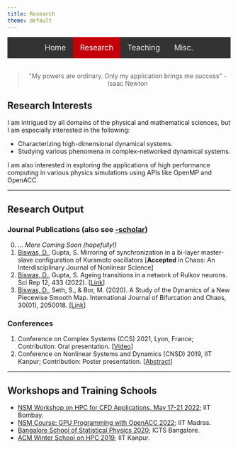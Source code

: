 ```yaml
---
title: Research
theme: default
---
```


<style>
    
/* Add a black background color to the top navigation */
.topnav {
  background-color: #333;
  overflow: hidden;
  display:flex;
  justify-content:center;
}

/* Style the links inside the navigation bar */
.topnav a {
  float: left;
  color: #f2f2f2;
  text-align: center;
  padding: 14px 16px;
  text-decoration: none;
  font-size: 17px;
}

/* Change the color of links on hover */
.topnav a:hover {
  background-color: #ddd;
  color: black;
}

/* Add a color to the active/current link */
.topnav a.active {
  background-color: #c4000a;
  color: white;
}
</style>
<div class="topnav">
<div>
  <a href="index.html">Home</a>
  <a class="active" href="res_pub_conf.html">Research</a>
  <a href="teaching.html">Teaching</a>
  <a href="misc.html">Misc.</a>
</div>
</div>
<br>

<link rel="stylesheet" href="https://cdnjs.cloudflare.com/ajax/libs/font-awesome/4.7.0/css/font-awesome.min.css">

> <div align="center"> <p> "My powers are ordinary. Only my application brings me success" - Isaac Newton </p> </div>

## Research Interests

I am intrigued by all domains of the physical and mathematical sciences, but I am especially interested in the following:

- Characterizing high-dimensional dynamical systems.
- Studying various phenomena in complex-networked dynamical systems.

I am also interested in exploring the applications of high performance computing in various physics simulations using APIs like OpenMP and OpenACC.

---

## Research Output

### Journal Publications (also see [<i class="fa fa-google fa-1x"></i>-scholar])

0. *... More Coming Soon (hopefully!)*
1. <u>Biswas, D.</u>, Gupta, S. Mirroring of synchronization in a bi-layer master-slave configuration of Kuramoto oscillators [**Accepted** in Chaos: An Interdisciplinary Journal of Nonlinear Science]
2. <u>Biswas, D.</u>, Gupta, S. Ageing transitions in a network of Rulkov neurons. Sci Rep 12, 433 (2022). [[Link](https://www.nature.com/articles/s41598-021-03844-1)]
3. <u>Biswas, D.</u>, Seth, S., & Bor, M. (2020). A Study of the Dynamics of a New Piecewise Smooth Map. International Journal of Bifurcation and Chaos, 30(01), 2050018. [[Link](https://doi.org/10.1142/s0218127420500182)]
  
### Conferences 

1. Conference on Complex Systems (CCS) 2021, Lyon, France; Contribution: Oral presentation. [[Video](https://youtu.be/mEFnagnaJ8o)]
2. Conference on Nonlinear Systems and Dynamics (CNSD) 2019, IIT Kanpur; Contribution: Poster presentation. [[Abstract](https://drive.google.com/file/d/1BwhtvaU8ry7BzrPUEN89Edus2fryKQdq/view)]

---

## Workshops and Training Schools

- [NSM Workshop on HPC for CFD Applications, May 17-21 2022](https://www.me.iitb.ac.in/~sgopalak/nsmhpccfd2022/); IIT Bombay.
- [NSM Course: GPU Programming with OpenACC 2022](https://www.cse.iitm.ac.in/~rupesh/events/openacc2022/); IIT Madras.
- [Bangalore School of Statistical Physics 2020](https://www.icts.res.in/program/bssp2020); ICTS Bangalore.
- [ACM Winter School on HPC 2019](https://cse.iitk.ac.in/users/pmalakar/acmwshpc2019.html); IIT Kanpur.


[<i class="fa fa-google fa-1x"></i>-scholar]: https://scholar.google.com/citations?hl=en&view_op=list_works&alert_preview_top_rm=2&authuser=2&gmla=AJsN-F6rWGoE7sGF-2nr8CLDhXm_38Ftp_fxX0X6ieV4zVOmsXvQaDZkf6P2HSbFReOJ4TNweS9QakTMbQz0h0yQ-0dhqCcDUmkL28jKTIbk-G91L3hjPyE&user=2OR7h7kAAAAJ
